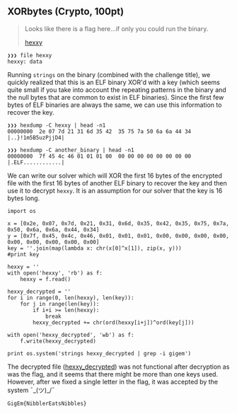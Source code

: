 ## XORbytes (Crypto, 100pt)

> Looks like there is a flag here...if only you could run the binary.
> 
> [hexxy](hexxy)

```
❯❯❯ file hexxy
hexxy: data
```

Running `strings` on the binary (combined with the challenge title), we quickly realized that this is an ELF binary XOR'd with a key (which seems quite small if you take into account the repeating patterns in the binary and the null bytes that are common to exist in ELF binaries). Since the first few bytes of ELF binaries are always the same, we can use this information to recover the key.

```
❯❯❯ hexdump -C hexxy | head -n1
00000000  2e 07 7d 21 31 6d 35 42  35 75 7a 50 6a 6a 44 34  |..}!1m5B5uzPjjD4|

❯❯❯ hexdump -C another_binary | head -n1
00000000  7f 45 4c 46 01 01 01 00  00 00 00 00 00 00 00 00  |.ELF............|
```

We can write our solver which will XOR the first 16 bytes of the encrypted file with the first 16 bytes of another ELF binary to recover the key and then use it  to decrypt `hexxy`. It is an assumption for our solver that the key is 16 bytes long.

```
import os

x = [0x2e, 0x07, 0x7d, 0x21, 0x31, 0x6d, 0x35, 0x42, 0x35, 0x75, 0x7a, 0x50, 0x6a, 0x6a, 0x44, 0x34]
y = [0x7f, 0x45, 0x4c, 0x46, 0x01, 0x01, 0x01, 0x00, 0x00, 0x00, 0x00, 0x00, 0x00, 0x00, 0x00, 0x00]
key = ''.join(map(lambda x: chr(x[0]^x[1]), zip(x, y)))
#print key

hexxy = ''
with open('hexxy', 'rb') as f:
    hexxy = f.read()

hexxy_decrypted = ''
for i in range(0, len(hexxy), len(key)):
    for j in range(len(key)):
        if i+i >= len(hexxy):
            break
        hexxy_decrypted += chr(ord(hexxy[i+j])^ord(key[j]))

with open('hexxy_decrypted', 'wb') as f:
    f.write(hexxy_decrypted)

print os.system('strings hexxy_decrypted | grep -i gigem')
```

The decrypted file ([hexxy_decrypted](hexxy_decrypted)) was not functional after decryption as was the flag, and it seems that there might be more than one keys used. However, after we fixed a single letter in the flag, it was accepted by the system ¯\_(ツ)_/¯

```
GigEm{NibblerEatsNibbles}
```
